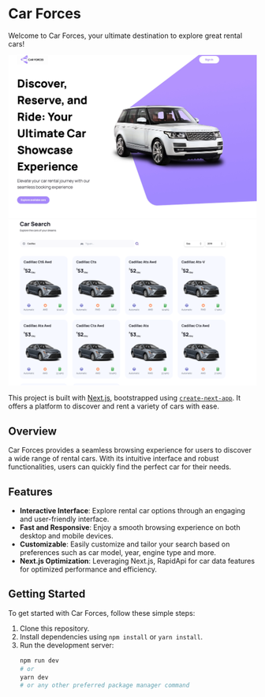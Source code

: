 # Car Forces

Welcome to Car Forces, your ultimate destination to explore great rental cars!

![Home page](/readmeImage/readme.jpeg)
![Search Bar page](/readmeImage/searchBar.png)

This project is built with [Next.js](https://nextjs.org/), bootstrapped using [`create-next-app`](https://github.com/vercel/next.js/tree/canary/packages/create-next-app). It offers a platform to discover and rent a variety of cars with ease.

## Overview

Car Forces provides a seamless browsing experience for users to discover a wide range of rental cars. With its intuitive interface and robust functionalities, users can quickly find the perfect car for their needs.

## Features

- **Interactive Interface**: Explore rental car options through an engaging and user-friendly interface.
- **Fast and Responsive**: Enjoy a smooth browsing experience on both desktop and mobile devices.
- **Customizable**: Easily customize and tailor your search based on preferences such as car model, year, engine type and more.
- **Next.js Optimization**: Leveraging Next.js, RapidApi for car data features for optimized performance and efficiency.

## Getting Started

To get started with Car Forces, follow these simple steps:

1. Clone this repository.
2. Install dependencies using `npm install` or `yarn install`.
3. Run the development server:
   ```bash
   npm run dev
   # or
   yarn dev
   # or any other preferred package manager command
